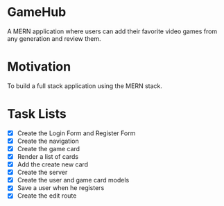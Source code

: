 # GameHub

A MERN application where users can add their favorite video games from any generation and review them.

# Motivation

To build a full stack application using the MERN stack.


# Task Lists

- [x] Create the Login Form and Register Form
- [x] Create the navigation
- [x] Create the game card
- [x] Render a list of cards
- [x] Add the create new card
- [x] Create the server
- [x] Create the user and game card models
- [x] Save a user when he registers
- [x] Create the edit route